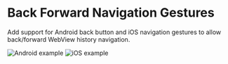 # Back Forward Navigation Gestures

Add support for Android back button and iOS navigation gestures to allow back/forward WebView history navigation. 

![Android example](https://user-images.githubusercontent.com/5956938/204133861-98f346bd-3289-42f0-8172-6895b20a154d.gif)
![iOS example](https://user-images.githubusercontent.com/5956938/204133869-3f8908d2-c0d9-4f72-adf9-82169ad2e51d.gif)
